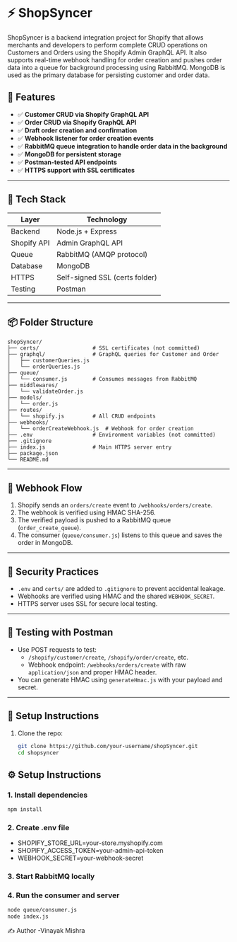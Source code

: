 # ⚡ ShopSyncer

ShopSyncer is a backend integration project for Shopify that allows merchants and developers to perform complete CRUD operations on Customers and Orders using the Shopify Admin GraphQL API. It also supports real-time webhook handling for order creation and pushes order data into a queue for background processing using RabbitMQ. MongoDB is used as the primary database for persisting customer and order data.

## 🚀 Features

- ✅ **Customer CRUD via Shopify GraphQL API**
- ✅ **Order CRUD via Shopify GraphQL API**
- ✅ **Draft order creation and confirmation**
- ✅ **Webhook listener for order creation events**
- ✅ **RabbitMQ queue integration to handle order data in the background**
- ✅ **MongoDB for persistent storage**
- ✅ **Postman-tested API endpoints**
- ✅ **HTTPS support with SSL certificates**

---

## 🧱 Tech Stack

| Layer       | Technology                          |
|-------------|-------------------------------------|
| Backend     | Node.js + Express                   |
| Shopify API | Admin GraphQL API                   |
| Queue       | RabbitMQ (AMQP protocol)            |
| Database    | MongoDB                             |
| HTTPS       | Self-signed SSL (certs folder)      |
| Testing     | Postman                             |

---

## 📦 Folder Structure
```
shopSyncer/
├── certs/                 # SSL certificates (not committed)
├── graphql/               # GraphQL queries for Customer and Order
│   ├── customerQueries.js
│   └── orderQueries.js
├── queue/
│   └── consumer.js        # Consumes messages from RabbitMQ
├── middlewares/
│   └── validateOrder.js
├── models/
│   └── order.js
├── routes/
│   └── shopify.js         # All CRUD endpoints
├── webhooks/
│   └── orderCreateWebhook.js  # Webhook for order creation
├── .env                   # Environment variables (not committed)
├── .gitignore
├── index.js               # Main HTTPS server entry
├── package.json
└── README.md

```

---

## 📡 Webhook Flow

1. Shopify sends an `orders/create` event to `/webhooks/orders/create`.
2. The webhook is verified using HMAC SHA-256.
3. The verified payload is pushed to a RabbitMQ queue (`order_create_queue`).
4. The consumer (`queue/consumer.js`) listens to this queue and saves the order in MongoDB.

---

## 🔐 Security Practices

- `.env` and `certs/` are added to `.gitignore` to prevent accidental leakage.
- Webhooks are verified using HMAC and the shared `WEBHOOK_SECRET`.
- HTTPS server uses SSL for secure local testing.

---

## 🧪 Testing with Postman

- Use POST requests to test:
  - `/shopify/customer/create`, `/shopify/order/create`, etc.
  - Webhook endpoint: `/webhooks/orders/create` with raw `application/json` and proper HMAC header.
- You can generate HMAC using `generateHmac.js` with your payload and secret.

---

## 📌 Setup Instructions

1. Clone the repo:
   ```bash
   git clone https://github.com/your-username/shopSyncer.git
   cd shopsyncer

## ⚙️ Setup Instructions

### 1. Install dependencies

```bash
npm install 
```
### 2. Create .env file
- SHOPIFY_STORE_URL=your-store.myshopify.com
- SHOPIFY_ACCESS_TOKEN=your-admin-api-token
- WEBHOOK_SECRET=your-webhook-secret

### 3. Start RabbitMQ locally

### 4. Run the consumer and server
```bash
node queue/consumer.js
node index.js
```
✍️ Author
-Vinayak Mishra
